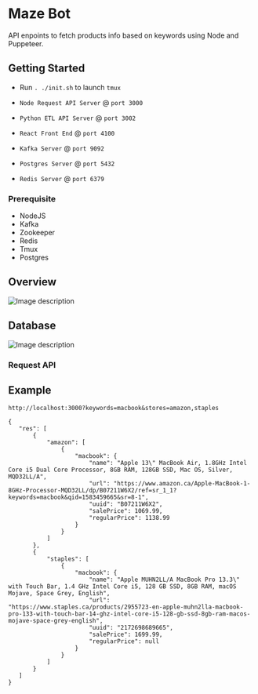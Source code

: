 # Maze Bot 
API enpoints to fetch products info based on keywords using Node and Puppeteer.

## Getting Started
 -  Run `. ./init.sh` to launch `tmux`
 
 - `Node Request API Server` @ `port 3000`
 - `Python ETL API Server` @ `port 3002`
 - `React Front End` @ `port 4100`
 - `Kafka Server` @ `port 9092`
 - `Postgres Server` @ `port 5432`
 - `Redis Server` @ `port 6379`
 
 ### Prerequisite
 - NodeJS
 - Kafka
 - Zookeeper
 - Redis
 - Tmux
 - Postgres

## Overview
![Image description](https://alan-wu.com/maze-bot/infra.png)

## Database
![Image description](https://alan-wu.com/maze-bot/db.png)

### Request API

## Example

 `http://localhost:3000?keywords=macbook&stores=amazon,staples`

 ```
{
    "res": [
        {
            "amazon": [
                {
                    "macbook": {
                        "name": "Apple 13\" MacBook Air, 1.8GHz Intel Core i5 Dual Core Processor, 8GB RAM, 128GB SSD, Mac OS, Silver, MQD32LL/A",
                        "url": "https://www.amazon.ca/Apple-MacBook-1-8GHz-Processor-MQD32LL/dp/B07211W6X2/ref=sr_1_1?keywords=macbook&qid=1583459665&sr=8-1",
                        "uuid": "B07211W6X2",
                        "salePrice": 1069.99,
                        "regularPrice": 1138.99
                    }
                }
            ]
        },
        {
            "staples": [
                {
                    "macbook": {
                        "name": "Apple MUHN2LL/A MacBook Pro 13.3\" with Touch Bar, 1.4 GHz Intel Core i5, 128 GB SSD, 8GB RAM, macOS Mojave, Space Grey, English",
                        "url": "https://www.staples.ca/products/2955723-en-apple-muhn2lla-macbook-pro-133-with-touch-bar-14-ghz-intel-core-i5-128-gb-ssd-8gb-ram-macos-mojave-space-grey-english",
                        "uuid": "2172698689665",
                        "salePrice": 1699.99,
                        "regularPrice": null
                    }
                }
            ]
        }
    ]
}



 ```
